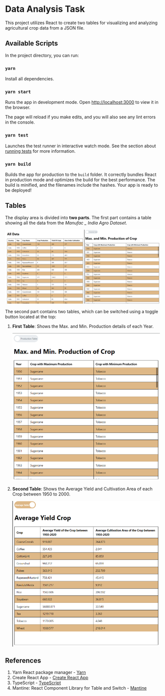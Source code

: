 # Data Analysis Task

This project utilizes React to create two tables for visualizing and analyzing agricultural crop data from a JSON file.

## Available Scripts

In the project directory, you can run:

### `yarn`

Install all dependencies.

### `yarn start`

Runs the app in development mode. Open [http://localhost:3000](http://localhost:3000) to view it in the browser.

The page will reload if you make edits, and you will also see any lint errors in the console.

### `yarn test`

Launches the test runner in interactive watch mode. See the section about [running tests](https://facebook.github.io/create-react-app/docs/running-tests) for more information.

### `yarn build`

Builds the app for production to the `build` folder. It correctly bundles React in production mode and optimizes the build for the best performance. The build is minified, and the filenames include the hashes. Your app is ready to be deployed!

## Tables

The display area is divided into **two parts**. The first part contains a table showing all the data from the *Manufac _ India Agro Dataset*.

![Table 1](./public/table1.png)

The second part contains two tables, which can be switched using a toggle button located at the top:

1. **First Table**: Shows the Max. and Min. Production details of each Year.

   ![Table 2](./public/table2.png)

2. **Second Table**: Shows the Average Yield and Cultivation Area of each Crop between 1950 to 2000.

   ![Table 3](./public/table3.png)

## References

1. Yarn React package manager - [Yarn](https://classic.yarnpkg.com/en/package/react)
2. Create React App - [Create React App](https://create-react-app.dev/)
3. TypeScript - [TypeScript](https://www.typescriptlang.org/)
4. Mantine: React Component Library for Table and Switch - [Mantine](https://mantine.dev/)
